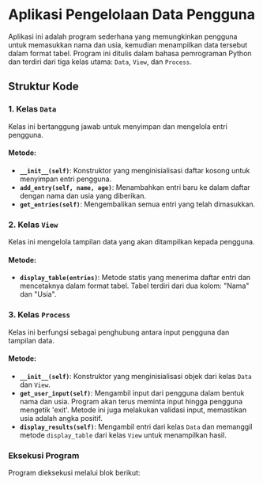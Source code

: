 # Aplikasi Pengelolaan Data Pengguna

Aplikasi ini adalah program sederhana yang memungkinkan pengguna untuk memasukkan nama dan usia, kemudian menampilkan data tersebut dalam format tabel. Program ini ditulis dalam bahasa pemrograman Python dan terdiri dari tiga kelas utama: `Data`, `View`, dan `Process`.

## Struktur Kode

### 1. Kelas `Data`

Kelas ini bertanggung jawab untuk menyimpan dan mengelola entri pengguna.

#### Metode:
- **`__init__(self)`**: Konstruktor yang menginisialisasi daftar kosong untuk menyimpan entri pengguna.
- **`add_entry(self, name, age)`**: Menambahkan entri baru ke dalam daftar dengan nama dan usia yang diberikan.
- **`get_entries(self)`**: Mengembalikan semua entri yang telah dimasukkan.

### 2. Kelas `View`

Kelas ini mengelola tampilan data yang akan ditampilkan kepada pengguna.

#### Metode:
- **`display_table(entries)`**: Metode statis yang menerima daftar entri dan mencetaknya dalam format tabel. Tabel terdiri dari dua kolom: "Nama" dan "Usia".

### 3. Kelas `Process`

Kelas ini berfungsi sebagai penghubung antara input pengguna dan tampilan data.

#### Metode:
- **`__init__(self)`**: Konstruktor yang menginisialisasi objek dari kelas `Data` dan `View`.
- **`get_user_input(self)`**: Mengambil input dari pengguna dalam bentuk nama dan usia. Program akan terus meminta input hingga pengguna mengetik 'exit'. Metode ini juga melakukan validasi input, memastikan usia adalah angka positif.
- **`display_results(self)`**: Mengambil entri dari kelas `Data` dan memanggil metode `display_table` dari kelas `View` untuk menampilkan hasil.

### Eksekusi Program

Program dieksekusi melalui blok berikut:

